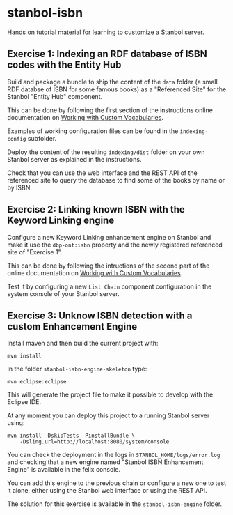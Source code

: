 # stanbol-isbn

Hands on tutorial material for learning to customize a Stanbol server.


## Exercise 1: Indexing an RDF database of ISBN codes with the Entity Hub

Build and package a bundle to ship the content of the `data` folder
(a small RDF databse of ISBN for some famous books) as a "Referenced
Site" for the Stanbol "Entity Hub" component.

This can be done by following the first section of the instructions
online documentation on [Working with Custom Vocabularies](
http://stanbol.apache.org/docs/trunk/customvocabulary.html).

Examples of working configuration files can be found in the
`indexing-config` subfolder.

Deploy the content of the resulting `indexing/dist` folder on your
own Stanbol server as explained in the instructions.

Check that you can use the web interface and the REST API of the
referenced site to query the database to find some of the books by
name or by ISBN.


## Exercise 2: Linking known ISBN with the Keyword Linking engine

Configure a new Keyword Linking enhancement engine on Stanbol and
make it use the `dbp-ont:isbn` property and the newly registered
referenced site of "Exercise 1".

This can be done by following the intructions of the second part
of the online documentation on [Working with Custom Vocabularies](
http://stanbol.apache.org/docs/trunk/customvocabulary.html).

Test it by configuring a new `List Chain` component configuration
in the system console of your Stanbol server.


## Exercise 3: Unknow ISBN detection with a custom Enhancement Engine

Install maven and then build the current project with:

    mvn install

In the folder `stanbol-isbn-engine-skeleton` type:

    mvn eclipse:eclipse

This will generate the project file to make it possible to develop
with the Eclipse IDE.

At any moment you can deploy this project to a running Stanbol
server using:

    mvn install -DskipTests -PinstallBundle \
        -Dsling.url=http://localhost:8080/system/console

You can check the deployment in the logs in `STANBOL_HOME/logs/error.log`
and checking that a new engine named "Stanbol ISBN Enhancement
Engine" is available in the felix console.

You can add this engine to the previous chain or configure a new
one to test it alone, either using the Stanbol web interface or
using the REST API.

The solution for this exercise is available in the `stanbol-isbn-engine`
folder.
